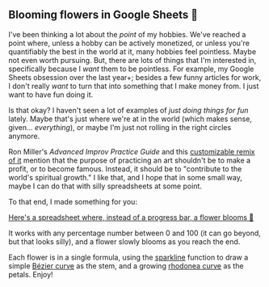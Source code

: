 ## Blooming flowers in Google Sheets 🌼

I've been thinking a lot about the _point_ of my hobbies. We've reached a point where, unless a hobby can be actively monetized, or unless you're quantifiably the best in the world at it, many hobbies feel pointless. Maybe not even worth pursuing. But, there are lots of things that I'm interested in, specifically because I _want_ them to be pointless. For example, my Google Sheets obsession over the last year+; besides a few funny articles for work, I don't really _want_ to turn that into something that I make money from. I just want to have fun doing it. 

Is that okay? I haven't seen a lot of examples of _just doing things for fun_ lately. Maybe that's just where we're at in the world (which makes sense, given... _everything_), or maybe I'm just not rolling in the right circles anymore. 

Ron Miller's _Advanced Improv Practice Guide_ and this [customizable remix of it](https://practice-guide.glitch.me/) mention that the purpose of practicing an art shouldn't be to make a profit, or to become famous. Instead, it should be to "contribute to the world's spiritual growth." I like that, and I hope that in some small way, maybe I can do that with silly spreadsheets at some point. 

To that end, I made something for you:

[Here's a spreadsheet where, instead of a progress bar, a flower blooms 🌼](https://docs.google.com/spreadsheets/d/19tOu1iZyRBb5qjH6b0eJCu7Mn2y3Jtmki82FT1pyv0w/copy)

It works with any percentage number between 0 and 100 (it can go beyond, but that looks silly), and a flower slowly blooms as you reach the end. 

Each flower is in a single formula, using the [sparkline](https://support.google.com/docs/answer/3093289) function to draw a simple [Bézier curve](https://en.wikipedia.org/wiki/B%C3%A9zier_curve) as the stem, and a growing [rhodonea curve](https://en.wikipedia.org/wiki/Rose_(mathematics)) as the petals. Enjoy!